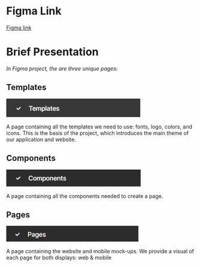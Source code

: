 # Figma Link

[Figma link](https://www.figma.com/file/tqpdNMq2MpwY135z4RKXi3/AIRNEIS?type=design&node-id=39%3A1014&mode=design&t=nh2gdlrOpHCehg5D-1)

# Brief Presentation

_In Figma project, the are three unique pages:_

## Templates

![Templates](./images/templates.png)

A page containing all the templates we need to use:  fonts, logo, colors, and icons.
This is the basis of the project, which introduces the main theme of our application and website.

## Components

![Components](./images/components.png)

A page containing all the components needed to create a page.

## Pages

![Pages](./images/pages.png)

A page containing the website and mobile mock-ups.
We provide a visual of each page for both displays: web & mobile
